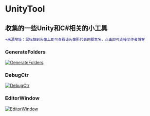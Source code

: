 # UnityTool
## 收集的一些Unity和C#相关的小工具
```diff
+来源地址：鼠标放到头像上即可查看该头像所代表的脚本名，点击即可连接至作者博客
```   
### GenerateFolders
[![](https://avatar.csdn.net/9/5/2/3_cartzhang.jpg "GenerateFolders")](http://blog.csdn.net/cartzhang/article/details/50474664)

### DebugCtr
[![](https://avatar.csdn.net/C/E/4/3_u012154588.jpg "DebugCtr")](https://blog.csdn.net/u012154588/article/details/81542706)

### EditorWindow
[![](https://avatar.csdn.net/E/E/0/3_qq_31850729.jpg "EditorWindow")](https://blog.csdn.net/qq_31850729/article/details/79567327)
